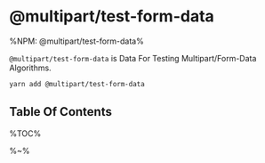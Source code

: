# @multipart/test-form-data

%NPM: @multipart/test-form-data%

`@multipart/test-form-data` is Data For Testing Multipart/Form-Data Algorithms.

```sh
yarn add @multipart/test-form-data
```

## Table Of Contents

%TOC%

%~%